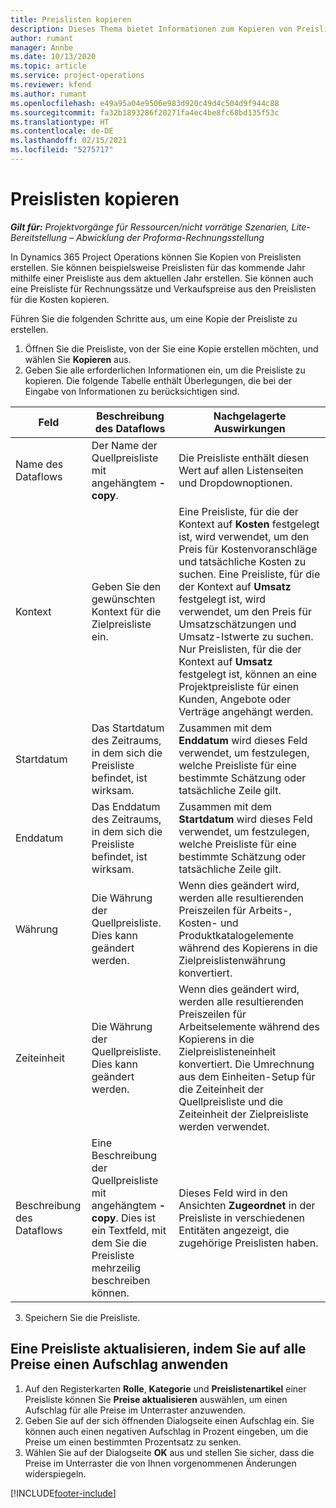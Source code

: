 ```yaml
---
title: Preislisten kopieren
description: Dieses Thema bietet Informationen zum Kopieren von Preislisten in Project Operations.
author: rumant
manager: Annbe
ms.date: 10/13/2020
ms.topic: article
ms.service: project-operations
ms.reviewer: kfend
ms.author: rumant
ms.openlocfilehash: e49a95a04e9506e983d920c49d4c504d9f944c88
ms.sourcegitcommit: fa32b1893286f20271fa4ec4be8fc68bd135f53c
ms.translationtype: HT
ms.contentlocale: de-DE
ms.lasthandoff: 02/15/2021
ms.locfileid: "5275717"
---
```

# <a name="copy-price-lists"></a>Preislisten kopieren

_**Gilt für:** Projektvorgänge für Ressourcen/nicht vorrätige Szenarien, Lite-Bereitstellung – Abwicklung der Proforma-Rechnungsstellung_

In Dynamics 365 Project Operations können Sie Kopien von Preislisten erstellen. Sie können beispielsweise Preislisten für das kommende Jahr mithilfe einer Preisliste aus dem aktuellen Jahr erstellen.  Sie können auch eine Preisliste für Rechnungssätze und Verkaufspreise aus den Preislisten für die Kosten kopieren. 

Führen Sie die folgenden Schritte aus, um eine Kopie der Preisliste zu erstellen.

1. Öffnen Sie die Preisliste, von der Sie eine Kopie erstellen möchten, und wählen Sie **Kopieren** aus.
2. Geben Sie alle erforderlichen Informationen ein, um die Preisliste zu kopieren. Die folgende Tabelle enthält Überlegungen, die bei der Eingabe von Informationen zu berücksichtigen sind.

| Feld | Beschreibung des Dataflows | Nachgelagerte Auswirkungen |
| --- | --- | --- |
| Name des Dataflows | Der Name der Quellpreisliste mit angehängtem **-copy**. | Die Preisliste enthält diesen Wert auf allen Listenseiten und Dropdownoptionen. |
| Kontext | Geben Sie den gewünschten Kontext für die Zielpreisliste ein. | Eine Preisliste, für die der Kontext auf **Kosten** festgelegt ist, wird verwendet, um den Preis für Kostenvoranschläge und tatsächliche Kosten zu suchen. Eine Preisliste, für die der Kontext auf **Umsatz** festgelegt ist, wird verwendet, um den Preis für Umsatzschätzungen und Umsatz-Istwerte zu suchen. Nur Preislisten, für die der Kontext auf **Umsatz** festgelegt ist, können an eine Projektpreisliste für einen Kunden, Angebote oder Verträge angehängt werden. |
| Startdatum | Das Startdatum des Zeitraums, in dem sich die Preisliste befindet, ist wirksam. | Zusammen mit dem **Enddatum** wird dieses Feld verwendet, um festzulegen, welche Preisliste für eine bestimmte Schätzung oder tatsächliche Zeile gilt. |
| Enddatum | Das Enddatum des Zeitraums, in dem sich die Preisliste befindet, ist wirksam. | Zusammen mit dem **Startdatum** wird dieses Feld verwendet, um festzulegen, welche Preisliste für eine bestimmte Schätzung oder tatsächliche Zeile gilt. |
| Währung | Die Währung der Quellpreisliste. Dies kann geändert werden. | Wenn dies geändert wird, werden alle resultierenden Preiszeilen für Arbeits-, Kosten- und Produktkatalogelemente während des Kopierens in die Zielpreislistenwährung konvertiert. |
| Zeiteinheit | Die Währung der Quellpreisliste. Dies kann geändert werden. | Wenn dies geändert wird, werden alle resultierenden Preiszeilen für Arbeitselemente während des Kopierens in die Zielpreislisteneinheit konvertiert. Die Umrechnung aus dem Einheiten-Setup für die Zeiteinheit der Quellpreisliste und die Zeiteinheit der Zielpreisliste werden verwendet. |
| Beschreibung des Dataflows | Eine Beschreibung der Quellpreisliste mit angehängtem **-copy**. Dies ist ein Textfeld, mit dem Sie die Preisliste mehrzeilig beschreiben können. | Dieses Feld wird in den Ansichten **Zugeordnet** in der Preisliste in verschiedenen Entitäten angezeigt, die zugehörige Preislisten haben. |

3. Speichern Sie die Preisliste. 

## <a name="update-a-price-list-by-applying-a-mark-up-to-all-the-prices"></a>Eine Preisliste aktualisieren, indem Sie auf alle Preise einen Aufschlag anwenden

1. Auf den Registerkarten **Rolle**, **Kategorie** und **Preislistenartikel** einer Preisliste können Sie **Preise aktualisieren** auswählen, um einen Aufschlag für alle Preise im Unterraster anzuwenden. 
2. Geben Sie auf der sich öffnenden Dialogseite einen Aufschlag ein. Sie können auch einen negativen Aufschlag in Prozent eingeben, um die Preise um einen bestimmten Prozentsatz zu senken. 
3. Wählen Sie auf der Dialogseite **OK** aus und stellen Sie sicher, dass die Preise im Unterraster die von Ihnen vorgenommenen Änderungen widerspiegeln.


[!INCLUDE[footer-include](../includes/footer-banner.md)]